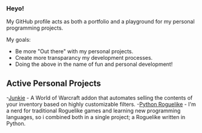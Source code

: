 ### Heyo!

My GitHub profile acts as both a portfolio and a playground for my personal programming projects.

My goals:
- Be more "Out there" with my personal projects.
- Create more transparancy my development processes.
- Doing the above in the name of fun and personal development!


## Active Personal Projects
-[Junkie](https://github.com/Klexidor/Junkie) - A World of Warcraft addon that automates selling the contents of your inventory based on highly customizable filters.
-[Python Roguelike](https://github.com/Klexidor/Python-Roguelike) - I'm a nerd for traditional Roguelike games and learning new programming languages, so i combined both in a single project; a Roguelike written in Python.
